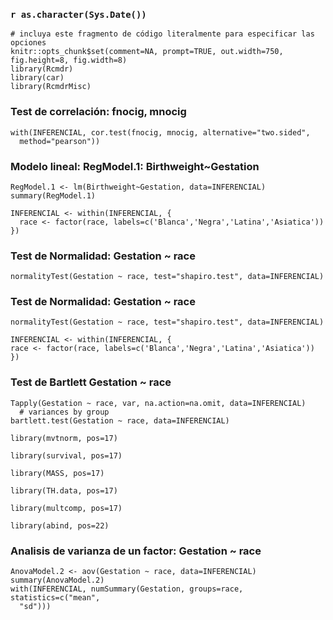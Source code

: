 ### `r as.character(Sys.Date())`

```{r echo=FALSE}
# incluya este fragmento de código literalmente para especificar las opciones
knitr::opts_chunk$set(comment=NA, prompt=TRUE, out.width=750, fig.height=8, fig.width=8)
library(Rcmdr)
library(car)
library(RcmdrMisc)
```


### Test de correlación: fnocig, mnocig
```{r}
with(INFERENCIAL, cor.test(fnocig, mnocig, alternative="two.sided", 
  method="pearson"))
```


### Modelo lineal: RegModel.1: Birthweight~Gestation
```{r}
RegModel.1 <- lm(Birthweight~Gestation, data=INFERENCIAL)
summary(RegModel.1)
```

```{r}
INFERENCIAL <- within(INFERENCIAL, {
  race <- factor(race, labels=c('Blanca','Negra','Latina','Asiatica'))
})
```


### Test de Normalidad: Gestation ~ race
```{r}
normalityTest(Gestation ~ race, test="shapiro.test", data=INFERENCIAL)
```


### Test de Normalidad: Gestation ~ race
```{r}
normalityTest(Gestation ~ race, test="shapiro.test", data=INFERENCIAL)
```

```{r}
INFERENCIAL <- within(INFERENCIAL, {
race <- factor(race, labels=c('Blanca','Negra','Latina','Asiatica'))
})
```



### Test de Bartlett Gestation ~ race
```{r}
Tapply(Gestation ~ race, var, na.action=na.omit, data=INFERENCIAL) 
  # variances by group
bartlett.test(Gestation ~ race, data=INFERENCIAL)
```

```{r}
library(mvtnorm, pos=17)
```


```{r}
library(survival, pos=17)
```


```{r}
library(MASS, pos=17)
```


```{r}
library(TH.data, pos=17)
```


```{r}
library(multcomp, pos=17)
```


```{r}
library(abind, pos=22)
```



### Analisis de varianza de un factor: Gestation ~ race
```{r}
AnovaModel.2 <- aov(Gestation ~ race, data=INFERENCIAL)
summary(AnovaModel.2)
with(INFERENCIAL, numSummary(Gestation, groups=race, statistics=c("mean", 
  "sd")))
```
